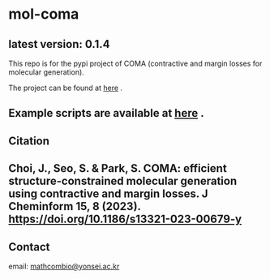 # mol-coma
latest version: 0.1.4
----

This repo is for the pypi project of COMA (contractive and margin losses for molecular generation).

The project can be found at [here](https://pypi.org/project/mol-coma/) .

Example scripts are available at [here](https://github.com/mathcom/COMA) .
----

## Citation
Choi, J., Seo, S. & Park, S. COMA: efficient structure-constrained molecular generation using contractive and margin losses. J Cheminform 15, 8 (2023). https://doi.org/10.1186/s13321-023-00679-y
----

## Contact
email: mathcombio@yonsei.ac.kr
